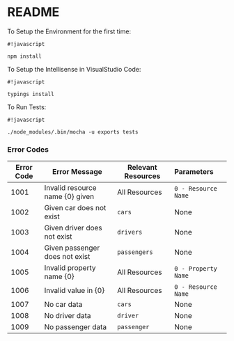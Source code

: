 # README #

To Setup the Environment for the first time:
```
#!javascript

npm install
```
To Setup the Intellisense in VisualStudio Code:
```
#!javascript

typings install
```
To Run Tests:
```
#!javascript

./node_modules/.bin/mocha -u exports tests
```

### Error Codes ###
| Error Code | Error Message                   | Relevant Resources | Parameters          |
| ---------- | ------------------------------- | ------------------ | :------------------ |
| 1001       | Invalid resource name {0} given | All Resources      | `0 - Resource Name` |
| 1002       | Given car does not exist        | `cars`             | None                |
| 1003       | Given driver does not exist     | `drivers`          | None                |
| 1004       | Given passenger does not exist  | `passengers`       | None                |
| 1005       | Invalid property name {0}       | All Resources      | `0 - Property Name` |
| 1006       | Invalid value in {0}            | All Resources      | `0 - Resource Name` |
| 1007       | No car data                     | `cars`             | None                |
| 1008       | No driver data                  | `driver`           | None                |
| 1009       | No passenger data               | `passenger`        | None                |
